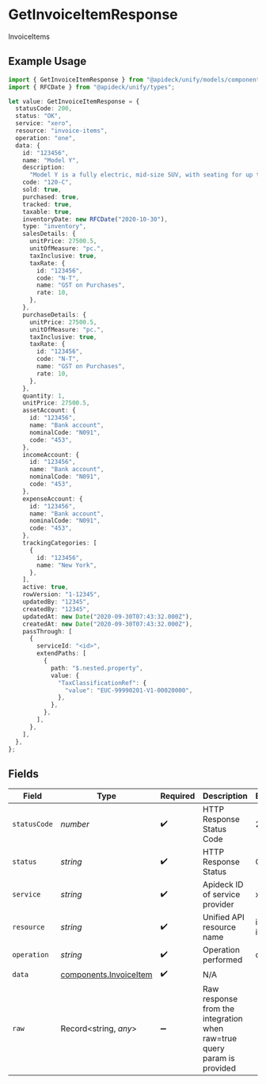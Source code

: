 # GetInvoiceItemResponse

InvoiceItems

## Example Usage

```typescript
import { GetInvoiceItemResponse } from "@apideck/unify/models/components";
import { RFCDate } from "@apideck/unify/types";

let value: GetInvoiceItemResponse = {
  statusCode: 200,
  status: "OK",
  service: "xero",
  resource: "invoice-items",
  operation: "one",
  data: {
    id: "123456",
    name: "Model Y",
    description:
      "Model Y is a fully electric, mid-size SUV, with seating for up to seven, dual motor AWD and unparalleled protection.",
    code: "120-C",
    sold: true,
    purchased: true,
    tracked: true,
    taxable: true,
    inventoryDate: new RFCDate("2020-10-30"),
    type: "inventory",
    salesDetails: {
      unitPrice: 27500.5,
      unitOfMeasure: "pc.",
      taxInclusive: true,
      taxRate: {
        id: "123456",
        code: "N-T",
        name: "GST on Purchases",
        rate: 10,
      },
    },
    purchaseDetails: {
      unitPrice: 27500.5,
      unitOfMeasure: "pc.",
      taxInclusive: true,
      taxRate: {
        id: "123456",
        code: "N-T",
        name: "GST on Purchases",
        rate: 10,
      },
    },
    quantity: 1,
    unitPrice: 27500.5,
    assetAccount: {
      id: "123456",
      name: "Bank account",
      nominalCode: "N091",
      code: "453",
    },
    incomeAccount: {
      id: "123456",
      name: "Bank account",
      nominalCode: "N091",
      code: "453",
    },
    expenseAccount: {
      id: "123456",
      name: "Bank account",
      nominalCode: "N091",
      code: "453",
    },
    trackingCategories: [
      {
        id: "123456",
        name: "New York",
      },
    ],
    active: true,
    rowVersion: "1-12345",
    updatedBy: "12345",
    createdBy: "12345",
    updatedAt: new Date("2020-09-30T07:43:32.000Z"),
    createdAt: new Date("2020-09-30T07:43:32.000Z"),
    passThrough: [
      {
        serviceId: "<id>",
        extendPaths: [
          {
            path: "$.nested.property",
            value: {
              "TaxClassificationRef": {
                "value": "EUC-99990201-V1-00020000",
              },
            },
          },
        ],
      },
    ],
  },
};
```

## Fields

| Field                                                                   | Type                                                                    | Required                                                                | Description                                                             | Example                                                                 |
| ----------------------------------------------------------------------- | ----------------------------------------------------------------------- | ----------------------------------------------------------------------- | ----------------------------------------------------------------------- | ----------------------------------------------------------------------- |
| `statusCode`                                                            | *number*                                                                | :heavy_check_mark:                                                      | HTTP Response Status Code                                               | 200                                                                     |
| `status`                                                                | *string*                                                                | :heavy_check_mark:                                                      | HTTP Response Status                                                    | OK                                                                      |
| `service`                                                               | *string*                                                                | :heavy_check_mark:                                                      | Apideck ID of service provider                                          | xero                                                                    |
| `resource`                                                              | *string*                                                                | :heavy_check_mark:                                                      | Unified API resource name                                               | invoice-items                                                           |
| `operation`                                                             | *string*                                                                | :heavy_check_mark:                                                      | Operation performed                                                     | one                                                                     |
| `data`                                                                  | [components.InvoiceItem](../../models/components/invoiceitem.md)        | :heavy_check_mark:                                                      | N/A                                                                     |                                                                         |
| `raw`                                                                   | Record<string, *any*>                                                   | :heavy_minus_sign:                                                      | Raw response from the integration when raw=true query param is provided |                                                                         |